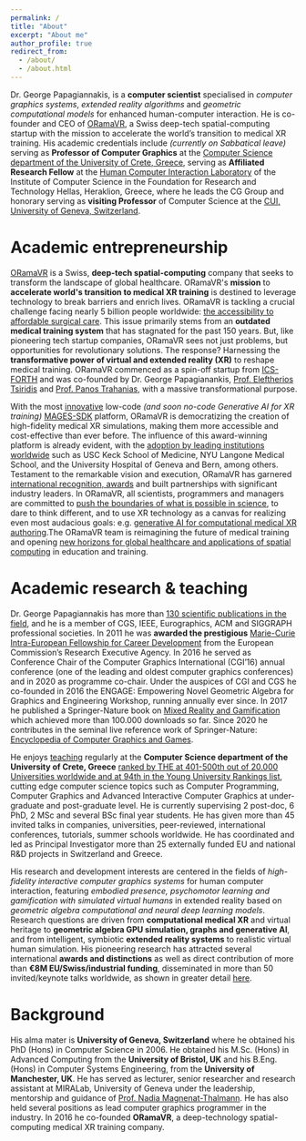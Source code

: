 ```yaml
---
permalink: /
title: "About"
excerpt: "About me"
author_profile: true
redirect_from: 
  - /about/
  - /about.html
---
```



Dr. George Papagiannakis, is a **computer scientist** specialised in *computer graphics systems*, *extended reality algorithms* and *geometric computational models* for enhanced human-computer interaction. He is co-founder and CEO of [ORamaVR](https://www.oramavr.com), a Swiss deep-tech spatial-computing startup with the mission to accelerate the world’s transition to medical XR training. His academic credentials include *(currently on Sabbatical leave)* serving as **Professor of Computer Graphics** at the [Computer Science department of the University of Crete, Greece](https://www.csd.uoc.gr/CSD/index.jsp?lang=en), serving as **Affiliated  Research Fellow** at the [Human Computer Interaction Laboratory](https://www.ics.forth.gr/hci/) of the Institute of Computer Science in the Foundation for Research and Technology Hellas, Heraklion, Greece,  where he leads the CG Group and honorary serving as **visiting Professor** of Computer Science at the [CUI, University of Geneva, Switzerland](https://cui.unige.ch/en/).

Academic entrepreneurship
======

[ORamaVR](https://oramavr.com/about/) is a Swiss, **deep-tech spatial-computing** company that seeks to transform the landscape of global healthcare. ORamaVR's **mission** to **accelerate world's transition to medical XR training** is destined to leverage technology to break barriers and enrich lives. ORamaVR is tackling a crucial challenge facing nearly 5 billion people worldwide: [the accessibility to affordable surgical care](https://www.who.int/teams/integrated-health-services/clinical-services-and-systems/surgical-care). This issue primarily stems from an **outdated medical training system** that has stagnated for the past 150 years. But, like pioneering tech startup companies, ORamaVR sees not just problems, but opportunities for revolutionary solutions. The response? Harnessing the **transformative power of virtual and extended reality (XR)** to reshape medical training. ORamaVR commenced as a spin-off startup from [ICS-FORTH](https://ics.forth.gr) and was co-founded by Dr. George Papagianankis, [Prof. Eleftherios Tsiridis](https://tsiridis.gr) and [Prof. Panos Trahanias](https://users.ics.forth.gr/~trahania/home.html), with a massive transformational purpose.

With the most [innovative](https://ieeexplore.ieee.org/document/10038619) low-code *(and soon no-code Generative AI for XR training)* [MAGES-SDK](https://oramavr.com/explore-essentials/) platform, ORamaVR is democratizing the creation of high-fidelity medical XR simulations, making them more accessible and cost-effective than ever before. The influence of this award-winning platform is already evident, with the [adoption by leading institutions worldwide](https://oramavr.com/case-studies-testimonials/) such as USC Keck School of Medicine, NYU Langone Medical School, and the University Hospital of Geneva and Bern, among others. Testament to the remarkable vision and execution, ORamaVR has garnered [international recognition, awards](https://oramavr.com/partners-awards/) and built partnerships with significant industry leaders. In ORamaVR, all scientists, programmers and managers are committed to [push the boundaries of what is possible in science](https://oramavr.com/publications/), to dare to think different, and to use XR technology as a canvas for realizing even most audacious goals: e.g. [generative AI for computational medical XR authoring](https://oramavr.com/rd-projects/).The ORamaVR team is reimagining the future of medical training and opening [new horizons for global healthcare and applications of spatial computing](https://oramavr.com/products-2/) in education and training.

Academic research & teaching
======

Dr. George Papagiannakis has more than [130 scientific publications in the field](https://scholar.google.com/citations?user=rUfyI3MAAAAJ&hl=en), and he is a member of CGS, IEEE, Eurographics, ACM and SIGGRAPH professional societies. In 2011 he was **awarded the prestigious** [Marie-Curie Intra-European Fellowship for Career Development](https://cordis.europa.eu/article/id/158570-more-realistic-virtual-characters) from the European Commission’s Research Executive Agency. In 2016 he served as Conference Chair of the Computer Graphics International (CGI’16) annual conference (one of the leading and oldest computer graphics conferences) and in 2020 as programme co-chair. Under the auspices of CGI and CGS he co-founded in 2016 the ENGAGE: Empowering Novel Geometric Algebra for Graphics and Engineering Workshop, running annually ever since. In 2017 he published a Springer-Nature book on [Mixed Reality and Gamification](https://link.springer.com/book/10.1007/978-3-319-49607-8) which achieved more than 100.000 downloads so far. Since 2020 he contributes in the seminal live reference work of Springer-Nature: [Encyclopedia of Computer Graphics and Games](https://link.springer.com/book/10.1007/978-3-319-49607-8).

He enjoys [teaching](https://papagiannakis.github.io/teaching) regularly at the **Computer Science department of the University of Crete, Greece** [ranked by THE at 401-500th out of 20.000 Universities worldwide and at 94th in the Young University Rankings list](https://www.timeshighereducation.com/world-university-rankings/university-crete), cutting edge computer science topics such as Computer Programming, Computer Graphics and Advanced Interactive Computer Graphics at under-graduate and post-graduate level. He is currently supervising 2 post-doc, 6 PhD, 2 MSc and several BSc final year students. He has given more than 45 invited talks in companies, universities, peer-reviewed, international conferences, tutorials, summer schools worldwide. He has coordinated and led as Principal Investigator more than 25 externally funded EU and national R&D projects in Switzerland and Greece.

His research and development interests are centered in the fields of *high-fidelity interactive computer graphics systems* for human computer interaction, featuring *embodied presence, psychomotor learning and gamification with simulated virtual humans* in extended reality based on *geometric algebra computational and neural deep learning models*. Research questions are driven from **computational medical XR** and virtual heritage to **geometric algebra GPU  simulation, graphs and generative AI**, and from intelligent, symbiotic **extended reality systems** to realistic virtual human simulation. His pioneering research has attracted several international **awards and distinctions** as well as direct contribution of more than **€8M EU/Swiss/industrial funding**, disseminated in more than 50 invited/keynote talks worldwide, as shown in greater detail [here](https://papagiannakis.github.io/files/CV-GP.pdf).

Background
======

His alma mater is **University of Geneva, Switzerland** where he obtained his PhD (Hons) in Computer Science in 2006. He obtained his M.Sc. (Hons) in Advanced Computing from the **University of Bristol, UK** and his B.Eng. (Hons) in Computer Systems Engineering, from the **University of Manchester, UK**.
He has served as lecturer, senior researcher and research assistant at MIRALab, University of Geneva under the leadership, mentorship and guidance of [Prof. Nadia Magnenat-Thalmann](https://en.wikipedia.org/wiki/Nadia_Magnenat_Thalmann). He has also held several positions as lead computer graphics programmer in the industry.
In 2016 he co-founded **ORamaVR**, a deep-technology spatial-computing medical XR training company.

